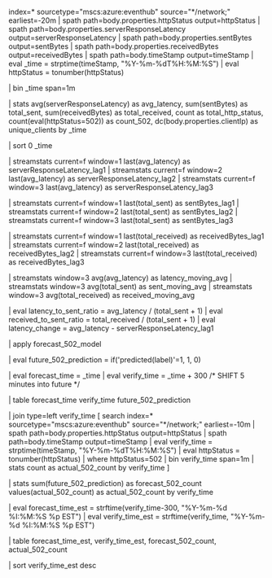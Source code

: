 index=* sourcetype="mscs:azure:eventhub" source="*/network;" earliest=-20m
| spath path=body.properties.httpStatus output=httpStatus
| spath path=body.properties.serverResponseLatency output=serverResponseLatency
| spath path=body.properties.sentBytes output=sentBytes
| spath path=body.properties.receivedBytes output=receivedBytes
| spath path=body.timeStamp output=timeStamp
| eval _time = strptime(timeStamp, "%Y-%m-%dT%H:%M:%S")
| eval httpStatus = tonumber(httpStatus)

| bin _time span=1m

| stats 
    avg(serverResponseLatency) as avg_latency,
    sum(sentBytes) as total_sent,
    sum(receivedBytes) as total_received,
    count as total_http_status,
    count(eval(httpStatus=502)) as count_502,
    dc(body.properties.clientIp) as unique_clients
  by _time

| sort 0 _time

| streamstats current=f window=1 last(avg_latency) as serverResponseLatency_lag1
| streamstats current=f window=2 last(avg_latency) as serverResponseLatency_lag2
| streamstats current=f window=3 last(avg_latency) as serverResponseLatency_lag3

| streamstats current=f window=1 last(total_sent) as sentBytes_lag1
| streamstats current=f window=2 last(total_sent) as sentBytes_lag2
| streamstats current=f window=3 last(total_sent) as sentBytes_lag3

| streamstats current=f window=1 last(total_received) as receivedBytes_lag1
| streamstats current=f window=2 last(total_received) as receivedBytes_lag2
| streamstats current=f window=3 last(total_received) as receivedBytes_lag3

| streamstats window=3 avg(avg_latency) as latency_moving_avg
| streamstats window=3 avg(total_sent) as sent_moving_avg
| streamstats window=3 avg(total_received) as received_moving_avg

| eval latency_to_sent_ratio = avg_latency / (total_sent + 1)
| eval received_to_sent_ratio = total_received / (total_sent + 1)
| eval latency_change = avg_latency - serverResponseLatency_lag1

| apply forecast_502_model

| eval future_502_prediction = if('predicted(label)'=1, 1, 0)

| eval forecast_time = _time
| eval verify_time = _time + 300  /* SHIFT 5 minutes into future */

| table forecast_time verify_time future_502_prediction

| join type=left verify_time
    [
      search index=* sourcetype="mscs:azure:eventhub" source="*/network;" earliest=-10m
      | spath path=body.properties.httpStatus output=httpStatus
      | spath path=body.timeStamp output=timeStamp
      | eval verify_time = strptime(timeStamp, "%Y-%m-%dT%H:%M:%S")
      | eval httpStatus = tonumber(httpStatus)
      | where httpStatus=502
      | bin verify_time span=1m
      | stats count as actual_502_count by verify_time
    ]

| stats 
    sum(future_502_prediction) as forecast_502_count
    values(actual_502_count) as actual_502_count
  by verify_time

| eval forecast_time_est = strftime(verify_time-300, "%Y-%m-%d %I:%M:%S %p EST")
| eval verify_time_est = strftime(verify_time, "%Y-%m-%d %I:%M:%S %p EST")

| table forecast_time_est, verify_time_est, forecast_502_count, actual_502_count

| sort verify_time_est desc